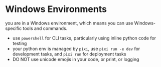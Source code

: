 # Windows Environments

you are in a Windows environment, which means you can use Windows-specific tools and commands.

- use `powershell` for CLI tasks, particularly using inline python code for testing
- your python env is managed by `pixi`, use `pixi run -e dev` for development tasks, and `pixi run` for deployment tasks
- DO NOT use unicode emojis in your code, or print, or logging
